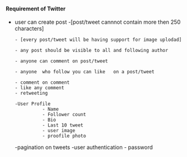 #### Requirement of Twitter

- user can create post -[post/tweet cannnot contain more then 250 characters]

      - [every post/tweet will be having support for image uplodad]

      - any post should be visible to all and following author

      - anyone can comment on post/tweet
      
      - anyone  who follow you can like   on a post/tweet

      - comment on comment
      - like any comment
      - retweeting

      -User Profile
                - Name
                - Follower count
                - Bio
                - Last 10 tweet
                - user image
                - proofile photo

  -pagination on tweets
  -user authentication
                - password
                
                 

